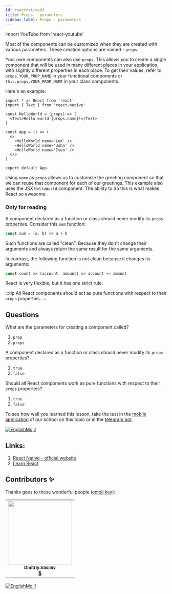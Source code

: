 ```yaml
---
id: reactnative03
title: Props - parameters
sidebar_label: Props - parameters
---
```


import YouTube from 'react-youtube'

Most of the components can be customized when they are created with various parameters. These creation options are named - `props`.

Your own components can also use `props`. This allows you to create a single component that will be used in many different places in your application, with slightly different properties in each place. To get their values, refer to `props.YOUR_PROP_NAME` in your functional components or `this.props.YOUR_PROP_NAME` in your class components. 

Here's an example:

```SnackPlayer name=index.js
import * as React from 'react'
import { Text } from 'react-native'

const HelloWorld = (props) => (
  <Text>Hello world {props.name}!</Text>
)

const App = () => (
  <>
    <HelloWorld name='Luk' />
    <HelloWorld name='John' />
    <HelloWorld name='Ivan' />
  </>
)

export default App
```

Using `name` as `props` allows us to customize the greeting component so that we can reuse that component for each of our greetings. This example also uses the JSX `HelloWorld` component. The ability to do this is what makes React so awesome.

### Only for reading

A component declared as a function or class should never modify its `props` properties. Consider this `sum` function:

```jsx
const sum = (a, b) => a + b
```

Such functions are called "clean". Because they don't change their arguments and always return the same result for the same arguments.

In contrast, the following function is not clean because it changes its arguments:

```jsx
const count => (account, amount) => account += amount
```

React is very flexible, but it has one strict rule:

:::tip
All React components should act as pure functions with respect to their `props` properties.
:::

## Questions

What are the parameters for creating a component called?

1. `prop`
2. `props`

A component declared as a function or class should never modify its `props` properties?

1. `true`
2. `false`

Should all React components work as pure functions with respect to their `props` properties?

1. `true`
2. `false`

To see how well you learned this lesson, take the test in the [mobile application](http://onelink.to/njhc95) of our school on this topic or in the [telegram bot](https://t.me/javascriptcamp_bot).

[![EnglishMoji!](/img/logo/NeuroCoder.png)](https://vk.com/neurocoder)

## Links:

1. [React Native - official website](https://reactnative.dev/docs/tutorial)
2. [Learn React](https://learn-reactjs.ru/basics/components-and-props)

## Contributors ✨

Thanks goes to these wonderful people ([emoji key](https://allcontributors.org/docs/en/emoji-key)):

<table>
  <tr>
    <td align="center"><a href="https://fullstackserverless.github.io/"><img src="https://avatars0.githubusercontent.com/u/6774813?v=4?s=200" width="200px;" alt=""/><br /><sub><b>Dmitriy Vasilev</b></sub></a><br /> <a href="https://github.com/gHashTag/react-native-village/commits?author=gHashTag" title="Documentation">  💲</a></td>
  </tr>
</table>

[![EnglishMoji!](/img/logo/NeuroCoder.png)](https://vk.com/neurocoder)
